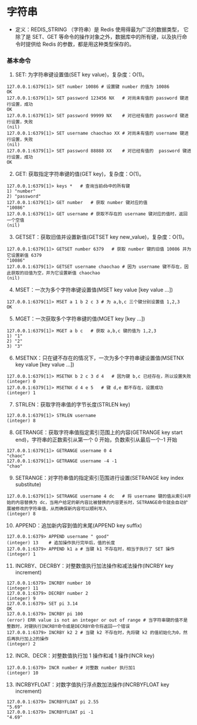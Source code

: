 # 字符串

- 定义：REDIS_STRING （字符串）是 Redis 使用得最为广泛的数据类型， 它除了是 SET、GET 等命令的操作对象之外，数据库中的所有键，以及执行命令时提供给 Redis 的参数，都是用这种类型保存的。

### 基本命令

1. SET: 为字符串键设置值(SET key value)，复杂度：O(1)。

```
127.0.0.1:6379[1]> SET number 10086	# 设置键 number 的值为 10086
OK
127.0.0.1:6379[1]> SET password 123456 NX	# 对尚未有值的 password 键进行设置，成功
OK
127.0.0.1:6379[1]> SET password 99999 NX	# 对已经有值的 password 键进行设置，失败
(nil)
127.0.0.1:6379[1]> SET username chaochao XX	# 对尚未有值的 username 键进行设置，失败
(nil)
127.0.0.1:6379[1]> SET password 88888 XX	# 对已经有值的  password 键进行设置，成功
OK
```

2. GET: 获取指定字符串键的值(GET key)，复杂度：O(1)。

```
127.0.0.1:6379[1]> keys *   # 查询当前db中的所有键
1) "number"
2) "password"
127.0.0.1:6379[1]> GET number   # 获取 number 键对应的值
"10086"
127.0.0.1:6379[1]> GET username # 获取不存在的 username 键对应的值时，返回一个空值
(nil)
```

3. GETSET：获取旧值并设置新值(GETSET key new_value)，复杂度：O(1)。

```
127.0.0.1:6379[1]> GETSET number 6379   # 获取 number 键的旧值 10086 并为它设置新值 6379
"10086"
127.0.0.1:6379[1]> GETSET username chaochao # 因为 username 键不存在，因此获取的旧值为空，并为它设置新值 chaochao
(nil)
```

4. MSET：一次为多个字符串键设置值(MSET key value [key value ...])

```
127.0.0.1:6379[1]> MSET a 1 b 2 c 3 # 为 a,b,c 三个键分别设置值 1,2,3
OK
```

5. MGET：一次获取多个字符串键的值(MGET key [key ...])

```
127.0.0.1:6379[1]> MGET a b c   # 获取 a,b,c 键的值为 1,2,3
1) "1"
2) "2"
3) "3"
```

6. MSETNX：只在键不存在的情况下，一次为多个字符串键设置值(MSETNX key value [key value ...])

```
127.0.0.1:6379[1]> MSETNX b 2 c 3 d 4   # 因为键 b,c 已经存在，所以设置失败
(integer) 0
127.0.0.1:6379[1]> MSETNX d 4 e 5   # 键 d,e 都不存在，设置成功
(integer) 1
```

7. STRLEN：获取字符串值的字节长度(STRLEN key)

```
127.0.0.1:6379[1]> STRLEN username
(integer) 8
```

8. GETRANGE：获取字符串值指定索引范围上的内容(GETRANGE key start end)，字符串的正数索引从第一个 0 开始，负数索引从最后一个-1 开始

```
127.0.0.1:6379[1]> GETRANGE username 0 4
"chaoc"
127.0.0.1:6379[1]> GETRANGE username -4 -1
"chao"
```

9. SETRANGE：对字符串值的指定索引范围进行设置(SETRANGE key index substitute)

```
127.0.0.1:6379[1]> SETRANGE username 4 dc   # 将 username 键的值从索引4开始的内容替换为 dc，当用户给定的新内容比被替换的内容更长时，SETRANGE命令就会自动扩展被修改的字符串值，从而确保新内容可以顺利写入
(integer) 8
```

10. APPEND：追加新内容到值的末尾(APPEND key suffix)

```
127.0.0.1:6379> APPEND username " good"
(integer) 13    # 追加操作执行完毕后，值的长度
127.0.0.1:6379> APPEND k1 a # 当键 k1 不存在时，相当于执行了 SET 操作
(integer) 1
```

11. INCRBY、DECRBY：对整数值执行加法操作和减法操作(INCRBY key increment)

```
127.0.0.1:6379> INCRBY number 10
(integer) 11
127.0.0.1:6379> DECRBY number 2
(integer) 9
127.0.0.1:6379> SET pi 3.14
OK
127.0.0.1:6379> INCRBY pi 100
(error) ERR value is not an integer or out of range # 当字符串键的值不是整数时，对键执行INCRBY命令或是DECRBY命令将返回一个错误
127.0.0.1:6379> INCRBY k2 2 # 当键 k2 不存在时，先将键 k2 的值初始化为0，然后再执行加上2的操作
(integer) 2
```

12. INCR、DECR：对整数值执行加 1 操作和减 1 操作(INCR key)

```
127.0.0.1:6379> INCR number # 对整数 number 执行加1
(integer) 10
```

13. INCRBYFLOAT：对数字值执行浮点数加法操作(INCRBYFLOAT key increment)

```
127.0.0.1:6379> INCRBYFLOAT pi 2.55
"5.69"
127.0.0.1:6379> INCRBYFLOAT pi -1
"4.69"
```

